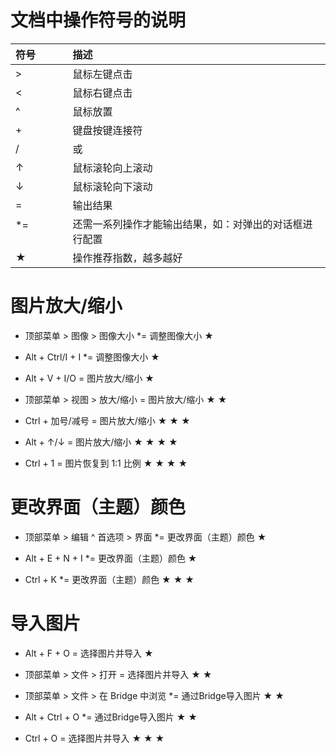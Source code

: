 # 文档中操作符号的说明

| 符号                | 描述
| :-----------------  | :----------------- 
| >                   | 鼠标左键点击
| <                   | 鼠标右键点击
| ^                   | 鼠标放置
| +                   | 键盘按键连接符
| /                   | 或
| ↑                   | 鼠标滚轮向上滚动
| ↓                   | 鼠标滚轮向下滚动
| =                   | 输出结果
| *=                  | 还需一系列操作才能输出结果，如：对弹出的对话框进行配置
| ★                  | 操作推荐指数，越多越好 

# 图片放大/缩小

 - 顶部菜单 > 图像 > 图像大小 *= 调整图像大小        ★

 - Alt + Ctrl/I + I *= 调整图像大小                ★

 - Alt + V + I/O = 图片放大/缩小                   ★

 - 顶部菜单 > 视图 > 放大/缩小 = 图片放大/缩小       ★ ★

 - Ctrl + 加号/减号 = 图片放大/缩小                 ★ ★ ★

 - Alt + ↑/↓ = 图片放大/缩小                       ★ ★ ★ ★

 - Ctrl + 1 = 图片恢复到 1:1 比例                  ★ ★ ★ ★

# 更改界面（主题）颜色

 - 顶部菜单 > 编辑 ^ 首选项 > 界面 *= 更改界面（主题）颜色       ★

 - Alt + E + N + I *= 更改界面（主题）颜色                     ★

 - Ctrl + K *= 更改界面（主题）颜色                            ★ ★ ★

 # 导入图片

  - Alt + F + O = 选择图片并导入                                 ★

  - 顶部菜单 > 文件 > 打开 = 选择图片并导入                        ★ ★

  - 顶部菜单 > 文件 > 在 Bridge 中浏览 *= 通过Bridge导入图片       ★ ★

  - Alt + Ctrl + O *= 通过Bridge导入图片                         ★ ★ 

  - Ctrl + O = 选择图片并导入                                    ★ ★ ★
